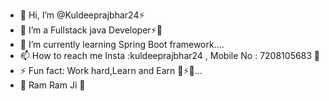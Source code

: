 - 👋 Hi, I’m @Kuldeeprajbhar24⚡
- 👀 I’m a Fullstack java Developer⚡👀
- 🌱 I’m currently learning Spring Boot framework....
- 📫 How to reach me  Insta :kuldeeprajbhar24 , Mobile No : 7208105683  👀
- ⚡ Fun fact: Work hard,Learn and Earn 👀⚡😄...
- 👀 Ram Ram Ji 👀
